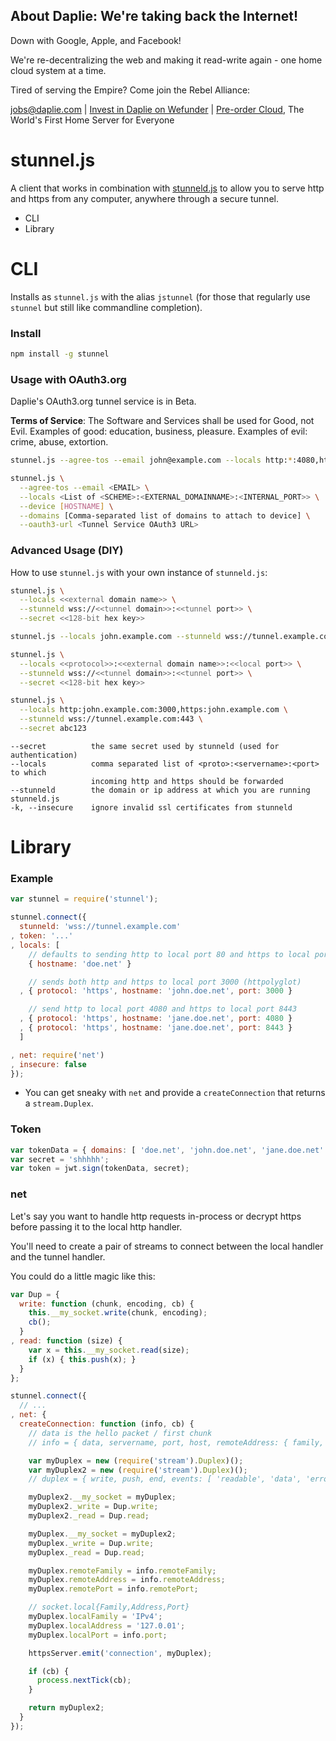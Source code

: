 <!-- BANNER_TPL_BEGIN -->

About Daplie: We're taking back the Internet!
--------------

Down with Google, Apple, and Facebook!

We're re-decentralizing the web and making it read-write again - one home cloud system at a time.

Tired of serving the Empire? Come join the Rebel Alliance:

<a href="mailto:jobs@daplie.com">jobs@daplie.com</a> | [Invest in Daplie on Wefunder](https://daplie.com/invest/) | [Pre-order Cloud](https://daplie.com/preorder/), The World's First Home Server for Everyone

<!-- BANNER_TPL_END -->

# stunnel.js

A client that works in combination with [stunneld.js](https://github.com/Daplie/node-tunnel-server)
to allow you to serve http and https from any computer, anywhere through a secure tunnel.

* CLI
* Library

CLI
===

Installs as `stunnel.js` with the alias `jstunnel`
(for those that regularly use `stunnel` but still like commandline completion).

### Install

```bash
npm install -g stunnel
```

### Usage with OAuth3.org

Daplie's OAuth3.org tunnel service is in Beta.

**Terms of Service**: The Software and Services shall be used for Good, not Evil.
Examples of good: education, business, pleasure. Examples of evil: crime, abuse, extortion.

```bash
stunnel.js --agree-tos --email john@example.com --locals http:*:4080,https:*:8443 --device
```

```bash
stunnel.js \
  --agree-tos --email <EMAIL> \
  --locals <List of <SCHEME>:<EXTERNAL_DOMAINNAME>:<INTERNAL_PORT>> \
  --device [HOSTNAME] \
  --domains [Comma-separated list of domains to attach to device] \
  --oauth3-url <Tunnel Service OAuth3 URL>
```

### Advanced Usage (DIY)

How to use `stunnel.js` with your own instance of `stunneld.js`:

```bash
stunnel.js \
  --locals <<external domain name>> \
  --stunneld wss://<<tunnel domain>>:<<tunnel port>> \
  --secret <<128-bit hex key>>
```

```bash
stunnel.js --locals john.example.com --stunneld wss://tunnel.example.com:443 --secret abc123
```

```bash
stunnel.js \
  --locals <<protocol>>:<<external domain name>>:<<local port>> \
  --stunneld wss://<<tunnel domain>>:<<tunnel port>> \
  --secret <<128-bit hex key>>
```

```bash
stunnel.js \
  --locals http:john.example.com:3000,https:john.example.com \
  --stunneld wss://tunnel.example.com:443 \
  --secret abc123
```

```
--secret          the same secret used by stunneld (used for authentication)
--locals          comma separated list of <proto>:<servername>:<port> to which
                  incoming http and https should be forwarded
--stunneld        the domain or ip address at which you are running stunneld.js
-k, --insecure    ignore invalid ssl certificates from stunneld
```

Library
=======

### Example

```javascript
var stunnel = require('stunnel');

stunnel.connect({
  stunneld: 'wss://tunnel.example.com'
, token: '...'
, locals: [
    // defaults to sending http to local port 80 and https to local port 443
    { hostname: 'doe.net' }

    // sends both http and https to local port 3000 (httpolyglot)
  , { protocol: 'https', hostname: 'john.doe.net', port: 3000 }

    // send http to local port 4080 and https to local port 8443
  , { protocol: 'https', hostname: 'jane.doe.net', port: 4080 }
  , { protocol: 'https', hostname: 'jane.doe.net', port: 8443 }
  ]

, net: require('net')
, insecure: false
});
```

* You can get sneaky with `net` and provide a `createConnection` that returns a `stream.Duplex`.

### Token

```javascript
var tokenData = { domains: [ 'doe.net', 'john.doe.net', 'jane.doe.net' ] }
var secret = 'shhhhh';
var token = jwt.sign(tokenData, secret);
```

### net

Let's say you want to handle http requests in-process
or decrypt https before passing it to the local http handler.

You'll need to create a pair of streams to connect between the
local handler and the tunnel handler.

You could do a little magic like this:

```js
var Dup = {
  write: function (chunk, encoding, cb) {
    this.__my_socket.write(chunk, encoding);
    cb();
  }
, read: function (size) {
    var x = this.__my_socket.read(size);
    if (x) { this.push(x); }
  }
};

stunnel.connect({
  // ...
, net: {
  createConnection: function (info, cb) {
    // data is the hello packet / first chunk
    // info = { data, servername, port, host, remoteAddress: { family, address, port } }

    var myDuplex = new (require('stream').Duplex)();
    var myDuplex2 = new (require('stream').Duplex)();
    // duplex = { write, push, end, events: [ 'readable', 'data', 'error', 'end' ] };

    myDuplex2.__my_socket = myDuplex;
    myDuplex2._write = Dup.write;
    myDuplex2._read = Dup.read;

    myDuplex.__my_socket = myDuplex2;
    myDuplex._write = Dup.write;
    myDuplex._read = Dup.read;

    myDuplex.remoteFamily = info.remoteFamily;
    myDuplex.remoteAddress = info.remoteAddress;
    myDuplex.remotePort = info.remotePort;

    // socket.local{Family,Address,Port}
    myDuplex.localFamily = 'IPv4';
    myDuplex.localAddress = '127.0.01';
    myDuplex.localPort = info.port;

    httpsServer.emit('connection', myDuplex);

    if (cb) {
      process.nextTick(cb);
    }

    return myDuplex2;
  }
});
```
